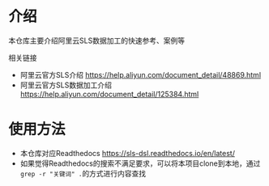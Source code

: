 # 介绍

本仓库主要介绍阿里云SLS数据加工的快速参考、案例等

相关链接

* 阿里云官方SLS介绍  https://help.aliyun.com/document_detail/48869.html
* 阿里云官方SLS数据加工介绍  https://help.aliyun.com/document_detail/125384.html


# 使用方法

* 本仓库对应Readthedocs https://sls-dsl.readthedocs.io/en/latest/
* 如果觉得Readthedocs的搜索不满足要求，可以将本项目clone到本地，通过`grep -r "关键词" .`的方式进行内容查找

